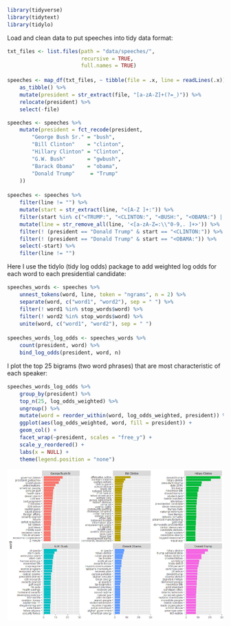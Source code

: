 ``` r
library(tidyverse)
library(tidytext)
library(tidylo)
```

Load and clean data to put speeches into tidy data format:

``` r
txt_files <- list.files(path = "data/speeches/", 
                        recursive = TRUE, 
                        full.names = TRUE)

speeches <- map_df(txt_files, ~ tibble(file = .x, line = readLines(.x))) %>%
    as_tibble() %>%
    mutate(president = str_extract(file, "[a-zA-Z]+(?=_)")) %>%
    relocate(president) %>%
    select(-file)
```

``` r
speeches <- speeches %>%
    mutate(president = fct_recode(president, 
        "George Bush Sr." = "bush",
        "Bill Clinton"    = "clinton",
        "Hillary Clinton" = "Clinton",
        "G.W. Bush"       = "gwbush",
        "Barack Obama"    = "obama",
        "Donald Trump"     = "Trump"
    ))

speeches <- speeches %>%
    filter(line != "") %>%
    mutate(start = str_extract(line, "<[A-Z ]+:")) %>%
    filter(start %in% c("<TRUMP:", "<CLINTON:", "<BUSH:", "<OBAMA:") | is.na(start)) %>%
    mutate(line = str_remove_all(line, '<[a-zA-Z=:\\"0-9,. ]+>')) %>%
    filter(! (president == "Donald Trump" & start == "<CLINTON:")) %>%
    filter(! (president == "Donald Trump" & start == "<OBAMA:")) %>%
    select(-start) %>%
    filter(line != "")
```

Here I use the tidylo (tidy log odds) package to add weighted log odds
for each word to each presidential candidate:

``` r
speeches_words <- speeches %>%
    unnest_tokens(word, line, token = "ngrams", n = 2) %>%
    separate(word, c("word1", "word2"), sep = " ") %>%
    filter(! word1 %in% stop_words$word) %>%
    filter(! word2 %in% stop_words$word) %>%
    unite(word, c("word1", "word2"), sep = " ")

speeches_words_log_odds <- speeches_words %>%
    count(president, word) %>%
    bind_log_odds(president, word, n) 
```

I plot the top 25 bigrams (two word phrases) that are most
characteristic of each speaker:

``` r
speeches_words_log_odds %>%
    group_by(president) %>%
    top_n(25, log_odds_weighted) %>%
    ungroup() %>%
    mutate(word = reorder_within(word, log_odds_weighted, president)) %>%
    ggplot(aes(log_odds_weighted, word, fill = president)) +
    geom_col() +
    facet_wrap(~president, scales = "free_y") +
    scale_y_reordered() +
    labs(x = NULL) +
    theme(legend.position = "none")
```

![](speech_analysis_files/figure-markdown_github/unnamed-chunk-4-1.png)
